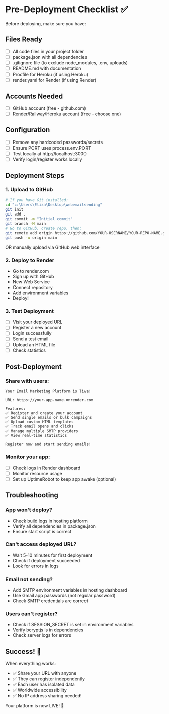# Pre-Deployment Checklist ✅

Before deploying, make sure you have:

## Files Ready
- [ ] All code files in your project folder
- [ ] package.json with all dependencies
- [ ] .gitignore file (to exclude node_modules, .env, uploads)
- [ ] README.md with documentation
- [ ] Procfile for Heroku (if using Heroku)
- [ ] render.yaml for Render (if using Render)

## Accounts Needed
- [ ] GitHub account (free - github.com)
- [ ] Render/Railway/Heroku account (free - choose one)

## Configuration
- [ ] Remove any hardcoded passwords/secrets
- [ ] Ensure PORT uses process.env.PORT
- [ ] Test locally at http://localhost:3000
- [ ] Verify login/register works locally

## Deployment Steps

### 1. Upload to GitHub
```bash
# If you have Git installed:
cd "c:\Users\Eliza\Desktop\webemailsending"
git init
git add .
git commit -m "Initial commit"
git branch -M main
# Go to GitHub, create repo, then:
git remote add origin https://github.com/YOUR-USERNAME/YOUR-REPO-NAME.git
git push -u origin main
```

OR manually upload via GitHub web interface

### 2. Deploy to Render
- Go to render.com
- Sign up with GitHub
- New Web Service
- Connect repository
- Add environment variables
- Deploy!

### 3. Test Deployment
- [ ] Visit your deployed URL
- [ ] Register a new account
- [ ] Login successfully
- [ ] Send a test email
- [ ] Upload an HTML file
- [ ] Check statistics

## Post-Deployment

### Share with users:
```
Your Email Marketing Platform is live!

URL: https://your-app-name.onrender.com

Features:
✅ Register and create your account
✅ Send single emails or bulk campaigns
✅ Upload custom HTML templates
✅ Track email opens and clicks
✅ Manage multiple SMTP providers
✅ View real-time statistics

Register now and start sending emails!
```

### Monitor your app:
- [ ] Check logs in Render dashboard
- [ ] Monitor resource usage
- [ ] Set up UptimeRobot to keep app awake (optional)

## Troubleshooting

### App won't deploy?
- Check build logs in hosting platform
- Verify all dependencies in package.json
- Ensure start script is correct

### Can't access deployed URL?
- Wait 5-10 minutes for first deployment
- Check if deployment succeeded
- Look for errors in logs

### Email not sending?
- Add SMTP environment variables in hosting dashboard
- Use Gmail app passwords (not regular password)
- Check SMTP credentials are correct

### Users can't register?
- Check if SESSION_SECRET is set in environment variables
- Verify bcryptjs is in dependencies
- Check server logs for errors

## Success! 🎉

When everything works:
- ✅ Share your URL with anyone
- ✅ They can register independently
- ✅ Each user has isolated data
- ✅ Worldwide accessibility
- ✅ No IP address sharing needed!

Your platform is now LIVE! 🚀
